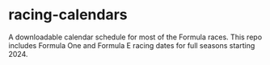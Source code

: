 # racing-calendars
A downloadable calendar schedule for most of the Formula races. This repo includes Formula One and Formula E racing dates for full seasons starting 2024.

